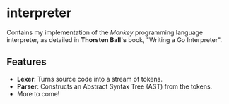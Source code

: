 # interpreter

Contains my implementation of the _Monkey_ programming language interpreter, as detailed in **Thorsten Ball's** book, "Writing a Go Interpreter".

## Features

* **Lexer**: Turns source code into a stream of tokens.
* **Parser**: Constructs an Abstract Syntax Tree (AST) from the tokens.
* More to come!
